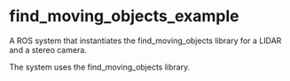 # find_moving_objects_example

A ROS system that instantiates the find_moving_objects library for a LIDAR and a stereo camera.

The system uses the find_moving_objects library.
